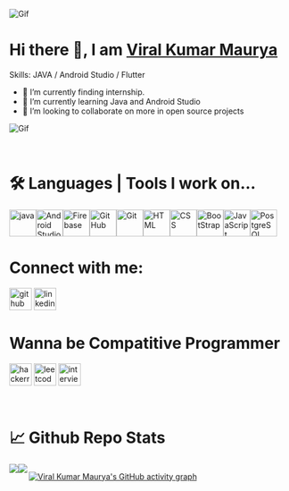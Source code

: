 
![Gif](https://media.giphy.com/media/amnDY6qojNKmd6FTk3/giphy.gif)


<h1> Hi there 👋, I am <a href="https://viralkumar28.github.io/mywebsite/">Viral Kumar Maurya</a></h1>

Skills: JAVA / Android Studio / Flutter

- 🔭 I’m currently finding internship.
- 🌱 I’m currently learning Java and Android Studio 
- 👯 I’m looking to collaborate on more in open source projects 

![Gif](https://media.giphy.com/media/zdF3lMDlvCYWA/giphy.gif)


<br><h1>🛠️ Languages | Tools I work on...</h1>
<div style="display:flex;">
 <a><img height="48" src="https://cdn.jsdelivr.net/npm/simple-icons@3.0.1/icons/java.svg" alt="java"></a>
 <a><img height="48" src="https://cdn.jsdelivr.net/npm/simple-icons@3.0.1/icons/androidstudio.svg" alt="Android Studio"></a>
 <a><img height="48" src="https://cdn.jsdelivr.net/npm/simple-icons@3.0.1/icons/firebase.svg" alt="Firebase"></a>
 <a><img height="48" src="https://cdn.jsdelivr.net/npm/simple-icons@3.0.1/icons/github.svg" alt="GitHub"></a>
 <a><img height="48" src="https://cdn.jsdelivr.net/npm/simple-icons@3.0.1/icons/git.svg" alt="Git"></a>
 <a><img height="48" src="https://upload.wikimedia.org/wikipedia/commons/thumb/6/61/HTML5_logo_and_wordmark.svg/1200px-HTML5_logo_and_wordmark.svg.png" alt="HTML"></a>
 <a><img height="48" src="https://upload.wikimedia.org/wikipedia/commons/thumb/d/d5/CSS3_logo_and_wordmark.svg/1200px-CSS3_logo_and_wordmark.svg.png" alt="CSS"></a>
 <a><img height="48" src="https://cdn.jsdelivr.net/npm/simple-icons@3.0.1/icons/bootstrap.svg" alt="BootStrap"></a>
 <a><img height="48" src="https://cdn.jsdelivr.net/npm/simple-icons@3.0.1/icons/javascript.svg" alt="JavaScript"></a>
 <a><img height="48" src="https://cdn.jsdelivr.net/npm/simple-icons@3.0.1/icons/postgresql.svg" alt="PostgreSQL"></a>
 </div> 

<h1> Connect with me: </h1>

[<img src='https://cdn.jsdelivr.net/npm/simple-icons@3.0.1/icons/github.svg' alt='github' height='40'>](https://github.com/viralkumar28)  [<img src='https://cdn.jsdelivr.net/npm/simple-icons@3.0.1/icons/linkedin.svg' alt='linkedin' height='40'>](https://www.linkedin.com/in/vk28)   

<h1>Wanna be Compatitive Programmer</h1>

[<img src='https://cdn.jsdelivr.net/npm/simple-icons@3.0.1/icons/hackerrank.svg' alt='hackerrank' height='40'>](https://www.hackerrank.com/viralkumarmaurya) 
[<img src='https://cdn.jsdelivr.net/npm/simple-icons@3.0.1/icons/leetcode.svg' alt='leetcode' height='40'>](https://leetcode.com/vkm28/)
[<img src='http://ibassets.s3.amazonaws.com/static-assets/ib-logo-square.png' alt='interviewbit' height='40'>](https://www.interviewbit.com/profile/viral-kumar-maurya)

<br><h1>📈 Github Repo Stats</h1>
<div style="display:flex;">
<img src="https://github-readme-stats.vercel.app/api?username=viralkumar28&&show_icons=true&title_color=ffffff&icon_color=bb2acf&text_color=daf7dc&bg_color=151515">
<img align="left" src="https://github-readme-stats.vercel.app/api/top-langs/?username=viralkumar28&layout=compact&bg_color=171717&text_color=ffffff&icon_color=71E8F1" />
 
 
 [![Viral Kumar Maurya's GitHub activity graph](https://activity-graph.herokuapp.com/graph?username=viralkumar28&theme=xcode)](https://git.io/viralkumar28)
